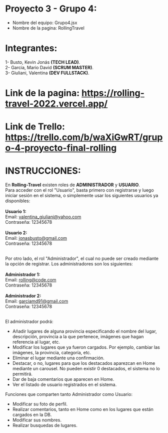 # Proyecto 3 - Grupo 4:
- Nombre del equipo: Grupo4.jsx
- Nombre de la pagina: RollingTravel

# Integrantes:
1- Busto, Kevin Jonás <b>(TECH LEAD)</b>.</br>
2- Garcia, Mario David <b>(SCRUM MASTER)</b>.</br>
3- Giuliani, Valentina <b>(DEV FULLSTACK)</b>.</br>

# Link de la pagina: https://rolling-travel-2022.vercel.app/
# Link de Trello: https://trello.com/b/waXiGwRT/grupo-4-proyecto-final-rolling

# INSTRUCCIONES:

En <b>Rolling-Travel</b> existen roles de <b>ADMINISTRADOR</b> y <b>USUARIO</b>.</br>
Para acceder con el rol "Usuario", basta primero con registrarse y luego iniciar sesión en el sistema, o simplemente usar los siguientes usuarios ya disponibles: </br></br>
<b>Usuario 1: </b></br>
Email: valentina_giuliani@yahoo.com</br>
Contraseña: 12345678</br></br>
<b>Usuario 2: </b></br>
Email: jonasbusto@gmail.com</br>
Contraseña: 12345678</br></br>

Por otro lado, el rol "Administrador", el cual no puede ser creado mediante la opción de registrar. Los administradores son los siguientes: </br></br>
<b>Administrador 1: </b></br>
Email: rolling@code.com</br>
Contraseña: 12345678</br></br>
<b>Administrador 2: </b></br>
Email: garciamd91@gmail.com</br>
Contraseña: 12345678</br></br>

El administrador podrá:
- Añadir lugares de alguna provincia especificando el nombre del lugar, descripción, provincia a la que pertenece, imágenes que hagan referencia al lugar, etc.
- Modificar los lugares que ya fueron cargados. Por ejemplo, cambiar las imágenes, la provincia, categoría, etc.
- Eliminar el lugar mediante una confirmación.
- Destacar, o no, lugares para que los destacados aparezcan en Home mediante un carousel. No pueden existir 0 destacados, el sistema no lo permitirá.
- Dar de baja comentarios que aparecen en Home.
- Ver el listado de usuario registrados en el sistema. </br>

Funciones que comparten tanto Administrador como Usuario:
- Modificar su foto de perfil.
- Realizar comentarios, tanto en Home como en los lugares que están cargados en la DB.
- Modificar sus nombres.
- Realizar busquedas de lugares.
